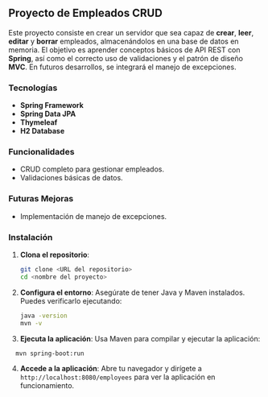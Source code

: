 ## Proyecto de Empleados CRUD

Este proyecto consiste en crear un servidor que sea capaz de **crear**, **leer**, **editar** y **borrar** empleados, almacenándolos en una base de datos en memoria. El objetivo es aprender conceptos básicos de API REST con **Spring**, así como el correcto uso de validaciones y el patrón de diseño **MVC**. En futuros desarrollos, se integrará el manejo de excepciones.

### Tecnologías
- **Spring Framework**
- **Spring Data JPA**
- **Thymeleaf**
- **H2 Database**

### Funcionalidades
- CRUD completo para gestionar empleados.
- Validaciones básicas de datos.

### Futuras Mejoras
- Implementación de manejo de excepciones.


### Instalación
1. **Clona el repositorio**:
   ```bash
   git clone <URL del repositorio>
   cd <nombre del proyecto>
   ```
2. **Configura el entorno**: Asegúrate de tener Java y Maven instalados. Puedes verificarlo ejecutando:
   ```bash
   java -version
   mvn -v
   ```
3. **Ejecuta la aplicación**: Usa Maven para compilar y ejecutar la aplicación:
 ```bash
   mvn spring-boot:run
  ```
4. **Accede a la aplicación**: Abre tu navegador y dirígete a `http://localhost:8080/employees` para ver la aplicación en funcionamiento.
   
